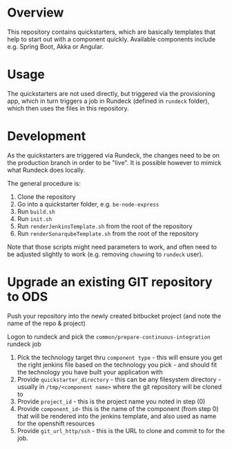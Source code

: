# Overview

This repository contains quickstarters, which are basically templates that help to start out with a component quickly. Available components include e.g. Spring Boot, Akka or Angular.

# Usage

The quickstarters are not used directly, but triggered via the provisioning app, which in turn triggers a job in Rundeck (defined in `rundeck` folder), which then uses the files in this repository.

# Development

As the quickstarters are triggered via Rundeck, the changes need to be on the production branch in order to be "live". It is possible however to mimick what Rundeck does locally.

The general procedure is:

1. Clone the repository
2. Go into a quickstarter folder, e.g. `be-node-express`
3. Run `build.sh`
4. Run `init.sh`
5. Run `renderJenkinsTemplate.sh` from the root of the repository
6. Run `renderSonarqubeTemplate.sh` from the root of the repository

Note that those scripts might need parameters to work, and often need to be adjusted slightly to work (e.g. removing `chown`ing to `rundeck` user).

# Upgrade an existing GIT repository to ODS

Push your repository into the newly created bitbucket project (and note the name of the repo & project)

Logon to rundeck and pick the `common/prepare-continuous-integration` rundeck job

1. Pick the technology target thru `component type` - this will ensure you get the right jenkins file based on the technology you pick - and should fit the technology you have built your application with
2. Provide `quickstarter_directory` - this can be any filesystem directory - usually in `/tmp/<component name>` where the git repository will be cloned to 
3. Provide `project_id` - this is the project name you noted in step (0)
4. Provide `component_id`- this is the name of the component (from step 0) that will be rendered into the jenkins template, and also used as name for the openshift resources
5. Provide `git_url_http/ssh` - this is the URL to clone and commit to for the job.
